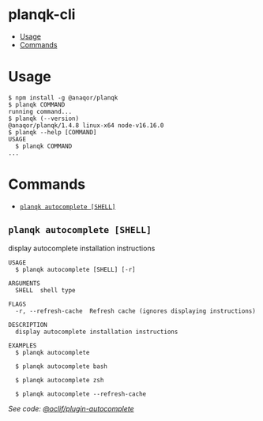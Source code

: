 planqk-cli
==========

<!-- toc -->
* [Usage](#usage)
* [Commands](#commands)
<!-- tocstop -->

# Usage

<!-- usage -->
```sh-session
$ npm install -g @anaqor/planqk
$ planqk COMMAND
running command...
$ planqk (--version)
@anaqor/planqk/1.4.8 linux-x64 node-v16.16.0
$ planqk --help [COMMAND]
USAGE
  $ planqk COMMAND
...
```
<!-- usagestop -->

# Commands

<!-- commands -->
* [`planqk autocomplete [SHELL]`](#planqk-autocomplete-shell)

## `planqk autocomplete [SHELL]`

display autocomplete installation instructions

```
USAGE
  $ planqk autocomplete [SHELL] [-r]

ARGUMENTS
  SHELL  shell type

FLAGS
  -r, --refresh-cache  Refresh cache (ignores displaying instructions)

DESCRIPTION
  display autocomplete installation instructions

EXAMPLES
  $ planqk autocomplete

  $ planqk autocomplete bash

  $ planqk autocomplete zsh

  $ planqk autocomplete --refresh-cache
```

_See code: [@oclif/plugin-autocomplete](https://github.com/oclif/plugin-autocomplete/blob/v2.1.9/src/commands/autocomplete/index.ts)_
<!-- commandsstop -->
